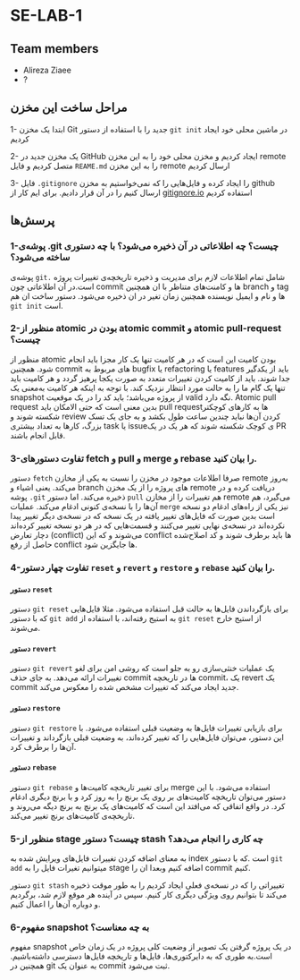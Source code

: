 # SE-LAB-1

## Team members
* Alireza Ziaee
* ?

## مراحل ساخت این مخزن

1- ابتدا یک مخزن Git جدید را با استفاده از دستور `git init` در ماشین محلی خود ایجاد کردیم

2- یک مخزن جدید در GitHub ایجاد کردیم و مخزن محلی خود را به این مخزن remote متصل کردیم و فایل `REAME.md` را به این مخزن remote ارسال کردیم

3- فایل `.gitignore` را ایجاد کرده و فایل‌هایی را که نمی‌خواستیم به مخزن github ارسال‌ کنیم را در آن قرار دادیم. برای ایم کار از [gitignore.io](https://www.toptal.com/developers/gitignore) استفاده کردیم



## پرسش‌ها

### 1-پوشه‌ی .git چیست؟ چه اطلاعاتی در آن ذخیره می‌شود؟ با چه دستوری ساخته می‌شود؟

 ‌پوشه‌ی `git.‍‍` شامل تمام اطلاعات لازم برای مدیریت و ذخیره تاریخچه‌ی تغییرات پروژه است.در آن اطلاعاتی چون commit ها و کامنت‌های متناظر با ان همچنین branch و tag ها و نام و ایمیل نویسنده همچنین زمان تغیر در ان ذخیره می‌شود.
 دستور ساخت ان هم `git init` است.
 

### 2-منظور از atomic بودن در atomic commit و atomic pull-request چیست؟

منظور از atomic بودن کامیت این است که در هر کامیت تنها یک کار مجزا باید انجام شود. همچنین commit های مربوط به bugfix یا refactoring یا features باید از یکدگیر جدا شوند. باید از کامیت کردن تغییرات متعدد به صورت یکجا پرهیز گردد و هر کامیت باید تنها یک گام ما را به حالت مورد انتظار نزدیک کند. با توجه به اینکه هر کامیت ‌به‌معنی یک snapshot از پروژه می‌باشد؛ باید کد را در یک موقعیت valid نگه دارد. Atomic pull request بدین معنی است که حتی الامکان باید pull requestها به کارهای کوچکتر شکسته شوند و review کردن آن‌ها نباید چندین ساعت طول بکشد و به جای یک تسک بزرگ، کارها به تعداد بیشتری task یا issueی کوچک شکسته شوند که هر یک در یک PR قابل انجام باشند.


### 3-تفاوت دستورهای fetch و pull و merge و rebase را بیان کنید.

دستور `fetch` صرفا اطلاعات موجود در مخزن را نسبت به یکی از مخازن remote به‌روز می‌کند. یعنی اشیاء و branch های پروژه را از یک مخزن remote دریافت کرده و در پوشه `.git` ذخیره می‌کند. اما دستور `pull` هم تغییرات را از مخازن remote می‌گیرد، هم آن‌ها را با نسخه‌ی کنونی ادغام می‌کند. عملیات `merge` نیز یکی از راه‌های ادغام دو نسخه است بدین صورت که فایل‌های تغییر یافته در یک نسخه که در نسخه‌ی دیگر تغییر پیدا نکرده‌اند در نسخه‌ی نهایی تغییر می‌کنند و قسمت‌هایی که در هر دو نسخه تغییر کرده‌اند دچار تعارض (conflict) می‌شوند و که این conflict ها باید برطرف شوند و کد اصلاح‌شده حاصل از رفع conflict ها جایگزین شود.

### 4-تفاوت چهار دستور `reset` و `revert` و `restore` و `rebase` را بیان کنید.

#### دستور `reset`

دستور `git reset` برای بازگرداندن فایل‌ها به حالت قبل استفاده می‌شود. مثلا فایل‌هایی که با دستور `git add` به استیج رفته‌اند، با استفاده از `git reset` از استیج خارج می‌شوند.

#### دستور `revert`

دستور `git revert` یک عملیات خنثی‌سازی رو به جلو است که روشی امن برای لغو تغییرات ارائه می‌دهد. به جای حذف  commit ها در تاریخچه commit، یک revert یک commit جدید ایجاد می‌کند که تغییرات مشخص شده را معکوس می‌کند.

#### دستور `restore`

دستور `git restore` برای بازیابی تغییرات فایل‌ها به وضعیت قبلی استفاده می‌شود. با این دستور، می‌توان فایل‌هایی را که تغییر کرده‌اند، به وضعیت قبلی بازگرداند و تغییرات آن‌ها را برطرف کرد.

#### دستور `rebase`

دستور `git rebase` برای تغییر تاریخچه کامیت‌ها و merge استفاده می‌شود. با این دستور می‌توان تاریخچه کامیت‌های بر روی یک برنچ را به روز کرد و با برنچ دیگری ادغام کرد. در واقع اتفاقی که می‌افتد این است که کامیت‌های یک برنچ به برنچ دیگه می‌روند و تاریخچه‌ی کامیت‌های برنچ تغییر می‌کند.

### 5-منظور از stage چیست؟ دستور stash چه کاری را انجام می‌دهد؟

به معنای اضافه کردن تغییرات فایل‌های ویرایش شده به index است .که با دستور `git add` میتوانیم تغیرات فایل را به stage اضافه کنیم وبعدا ان را commit کنیم.

دستور `git stash` تغییراتی را که در نسخه‌ی فعلی ایجاد کردیم را به طور موقت ذخیره می‌کند تا بتوانیم روی ویژگی دیگری کار کنیم. سپس در آینده هر موقع لازم شد، برگردیم و دوباره آن‌ها را اعمال کنیم.

### 6-مفهوم snapshot به چه معناست؟

مفهوم snapshot در یک پروژه گرفتن یک تصویر از وضعیت کلی پروژه در یک زمان خاص است.به طوری که به دایرکتوری‌ها، فایل‌ها و تاریخچه فایل‌ها دسترسی داشته‌باشیم. همچنین در git به عنوان یک commit ثبت می‌شود‌.
